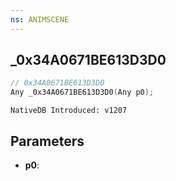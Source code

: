 ```yaml
---
ns: ANIMSCENE
---
```

## _0x34A0671BE613D3D0

```c
// 0x34A0671BE613D3D0
Any _0x34A0671BE613D3D0(Any p0);
```

```
NativeDB Introduced: v1207
```

## Parameters
* **p0**:
